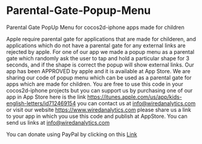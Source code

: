 Parental-Gate-Popup-Menu
========================

Parental Gate PopUp Menu for cocos2d-iphone apps made for children

Apple require parental gate for applications that are made for childeren, and applications which do not have a parental gate for any external links are rejected by apple. For one of our app we made a popup menu as a parental gate which randomly ask the user to tap and hold a particular shape for 3 seconds, and if the shape is correct the popup will show external links. Our app has been APPROVED by apple and it is available at App Store. We are sharing our code of popup menu which can be used as a parental gate for apps which are made for children. You are free to use this code in your cocos2d-iphone projects but you can support us by purchasing one of our app in App Store here is the link https://itunes.apple.com/us/app/kids-english-letters/id712469154 you can contact us at info@wiredanalytics.com or visit our website https://www.wiredanalytics.com please share us a link to your app in which you use this code and publish at AppStore. You can send us links at info@wiredanalytics.com

You can donate using PayPal by clicking on this <a href="https://www.paypal.com/cgi-bin/webscr?cmd=_donations&business=donate%40wiredanalytics%2ecom&lc=US&item_name=Wired%20Analytics&currency_code=USD&bn=PP%2dDonationsBF%3abtn_donateCC_LG%2egif%3aNonHosted">Link</a>
